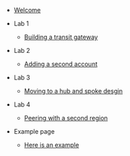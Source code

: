 - [Welcome](init.md)
- Lab 1

  - [Building a transit gateway](Lab1Instructions.md)

- Lab 2

  - [Adding a second account](Lab2Instructions.md)

- Lab 3

  - [Moving to a hub and spoke desgin](Lab3Instructions.md)

- Lab 4

  - [Peering with a second region](Lab4Instructions.md)

- Example page
  - [Here is an example](example.md)

